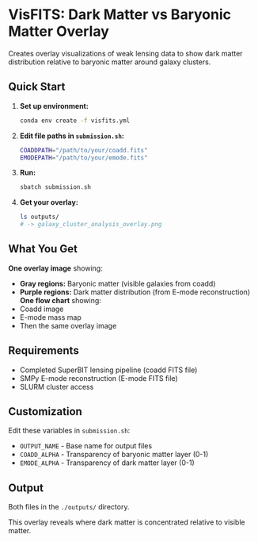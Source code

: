 # VisFITS: Dark Matter vs Baryonic Matter Overlay

Creates overlay visualizations of weak lensing data to show dark matter distribution relative to baryonic matter around galaxy clusters.

## Quick Start

1. **Set up environment:**
   ```bash
   conda env create -f visfits.yml
   ```

2. **Edit file paths in `submission.sh`:**
   ```bash
   COADDPATH="/path/to/your/coadd.fits"
   EMODEPATH="/path/to/your/emode.fits"
   ```

3. **Run:**
   ```bash
   sbatch submission.sh
   ```

4. **Get your overlay:**
   ```bash
   ls outputs/
   # -> galaxy_cluster_analysis_overlay.png
   ```

## What You Get

**One overlay image** showing:
- **Gray regions:** Baryonic matter (visible galaxies from coadd)
- **Purple regions:** Dark matter distribution (from E-mode reconstruction)
**One flow chart** showing:
- Coadd image
- E-mode mass map
- Then the same overlay image

## Requirements

- Completed SuperBIT lensing pipeline (coadd FITS file)
- SMPy E-mode reconstruction (E-mode FITS file)
- SLURM cluster access

## Customization

Edit these variables in `submission.sh`:
- `OUTPUT_NAME` - Base name for output files  
- `COADD_ALPHA` - Transparency of baryonic matter layer (0-1)
- `EMODE_ALPHA` - Transparency of dark matter layer (0-1)

## Output

Both files in the `./outputs/` directory.

This overlay reveals where dark matter is concentrated relative to visible matter.